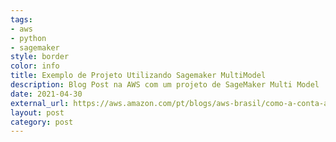 ```yaml
---
tags:
- aws
- python
- sagemaker
style: border
color: info
title: Exemplo de Projeto Utilizando Sagemaker MultiModel
description: Blog Post na AWS com um projeto de SageMaker Multi Model
date: 2021-04-30
external_url: https://aws.amazon.com/pt/blogs/aws-brasil/como-a-conta-azul-criou-um-sistema-de-gerenciamento-e-inferencia-de-modelos-utilizando-o-amazon-sagemaker-multi-model-endpoints/
layout: post
category: post
---
```

